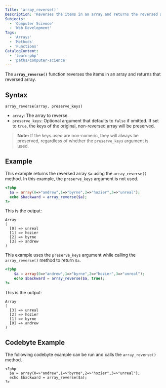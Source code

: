 ```yaml
---
Title: 'array_reverse()'
Description: 'Reverses the items in an array and returns the reversed array.'
Subjects:
  - 'Computer Science'
  - 'Web Development'
Tags:
  - 'Arrays'
  - 'Methods'
  - 'Functions'
CatalogContent:
  - 'learn-php'
  - 'paths/computer-science'
---
```


The **`array_reverse()`** function reverses the items in an array and returns that reversed array.

## Syntax

```pseudo
array_reverse(array, preserve_keys)
```

- `array`: The array to reverse.
- `preserve_keys`: Optional argument that defaults to `false` if omitted. If set to `true`, the keys of the original, non-reversed array will be preserved.
> **Note:** If the keys used are non-numeric, they will always be preserved, regardless of whether the `preserve_keys` argument is used.

## Example

This example returns the reversed array `$a` using the `array_reverse()` method. In this example, the `preserve_keys` argument is not used.

```php
<?php
  $a = array(0=>"andrew",1=>"byrne",2=>"hozier",3=>"unreal");
  echo $backward = array_reverse($a);
?>
```

This is the output:

```shell
Array
(
  [0] => unreal
  [1] => hozier
  [2] => byrne
  [3] => andrew
)
```

This example uses the `preserve_keys` argument while calling the `array_reverse()` method to return `$a`.

```php
<?php
    $a = array(0=>"andrew",1=>"byrne",2=>"hozier",3=>"unreal");
    echo $backward = array_reverse($a, true);
?>
```

This is the output:

```shell
Array
(
  [3] => unreal
  [2] => hozier
  [1] => byrne
  [0] => andrew
)
```

## Codebyte Example

The following codebyte example can be run and calls the `array_reverse()` method.

```codebyte/php
<?php
  $a = array(0=>"andrew",1=>"byrne",2=>"hozier",3=>"unreal");
  echo $backward = array_reverse($a);
?>
```
